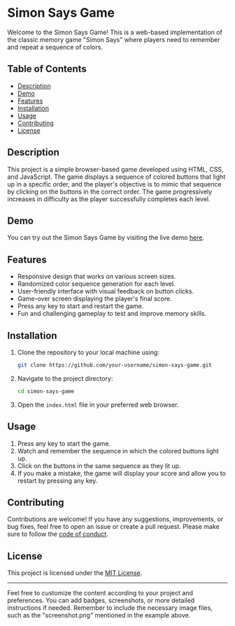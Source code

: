 # Simon Says Game

Welcome to the Simon Says Game! This is a web-based implementation of the classic memory game "Simon Says" where players need to remember and repeat a sequence of colors.

## Table of Contents

- [Description](#description)
- [Demo](#demo)
- [Features](#features)
- [Installation](#installation)
- [Usage](#usage)
- [Contributing](#contributing)
- [License](#license)

## Description

This project is a simple browser-based game developed using HTML, CSS, and JavaScript. The game displays a sequence of colored buttons that light up in a specific order, and the player's objective is to mimic that sequence by clicking on the buttons in the correct order. The game progressively increases in difficulty as the player successfully completes each level.

## Demo

You can try out the Simon Says Game by visiting the live demo [here](https://your-demo-link.com).

## Features

- Responsive design that works on various screen sizes.
- Randomized color sequence generation for each level.
- User-friendly interface with visual feedback on button clicks.
- Game-over screen displaying the player's final score.
- Press any key to start and restart the game.
- Fun and challenging gameplay to test and improve memory skills.

## Installation

1. Clone the repository to your local machine using:

   ```bash
   git clone https://github.com/your-username/simon-says-game.git
   ```

2. Navigate to the project directory:

   ```bash
   cd simon-says-game
   ```

3. Open the `index.html` file in your preferred web browser.

## Usage

1. Press any key to start the game.
2. Watch and remember the sequence in which the colored buttons light up.
3. Click on the buttons in the same sequence as they lit up.
4. If you make a mistake, the game will display your score and allow you to restart by pressing any key.

## Contributing

Contributions are welcome! If you have any suggestions, improvements, or bug fixes, feel free to open an issue or create a pull request. Please make sure to follow the [code of conduct](CODE_OF_CONDUCT.md).

## License

This project is licensed under the [MIT License](LICENSE).

---

Feel free to customize the content according to your project and preferences. You can add badges, screenshots, or more detailed instructions if needed. Remember to include the necessary image files, such as the "screenshot.png" mentioned in the example above.
